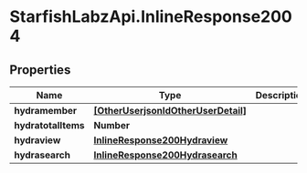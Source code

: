 # StarfishLabzApi.InlineResponse2004

## Properties
Name | Type | Description | Notes
------------ | ------------- | ------------- | -------------
**hydramember** | [**[OtherUserjsonldOtherUserDetail]**](OtherUserjsonldOtherUserDetail.md) |  | 
**hydratotalItems** | **Number** |  | [optional] 
**hydraview** | [**InlineResponse200Hydraview**](InlineResponse200Hydraview.md) |  | [optional] 
**hydrasearch** | [**InlineResponse200Hydrasearch**](InlineResponse200Hydrasearch.md) |  | [optional] 
